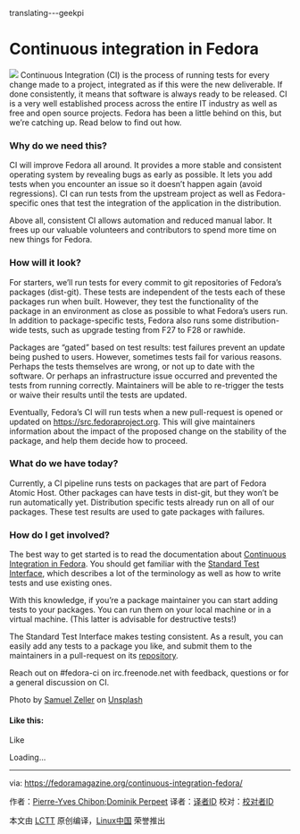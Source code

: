 translating---geekpi

Continuous integration in Fedora
======

![](https://fedoramagazine.org/wp-content/uploads/2017/07/ci-mar2018-945x400.jpg)
Continuous Integration (CI) is the process of running tests for every change made to a project, integrated as if this were the new deliverable. If done consistently, it means that software is always ready to be released. CI is a very well established process across the entire IT industry as well as free and open source projects. Fedora has been a little behind on this, but we’re catching up. Read below to find out how.

### Why do we need this?

CI will improve Fedora all around. It provides a more stable and consistent operating system by revealing bugs as early as possible. It lets you add tests when you encounter an issue so it doesn’t happen again (avoid regressions). CI can run tests from the upstream project as well as Fedora-specific ones that test the integration of the application in the distribution.

Above all, consistent CI allows automation and reduced manual labor. It frees up our valuable volunteers and contributors to spend more time on new things for Fedora.

### How will it look?

For starters, we’ll run tests for every commit to git repositories of Fedora’s packages (dist-git). These tests are independent of the tests each of these packages run when built. However, they test the functionality of the package in an environment as close as possible to what Fedora’s users run. In addition to package-specific tests, Fedora also runs some distribution-wide tests, such as upgrade testing from F27 to F28 or rawhide.

Packages are “gated” based on test results: test failures prevent an update being pushed to users. However, sometimes tests fail for various reasons. Perhaps the tests themselves are wrong, or not up to date with the software. Or perhaps an infrastructure issue occurred and prevented the tests from running correctly. Maintainers will be able to re-trigger the tests or waive their results until the tests are updated.

Eventually, Fedora’s CI will run tests when a new pull-request is opened or updated on <https://src.fedoraproject.org>. This will give maintainers information about the impact of the proposed change on the stability of the package, and help them decide how to proceed.

### What do we have today?

Currently, a CI pipeline runs tests on packages that are part of Fedora Atomic Host. Other packages can have tests in dist-git, but they won’t be run automatically yet. Distribution specific tests already run on all of our packages. These test results are used to gate packages with failures.

### How do I get involved?

The best way to get started is to read the documentation about [Continuous Integration in Fedora][1]. You should get familiar with the [Standard Test Interface][2], which describes a lot of the terminology as well as how to write tests and use existing ones.

With this knowledge, if you’re a package maintainer you can start adding tests to your packages. You can run them on your local machine or in a virtual machine. (This latter is advisable for destructive tests!)

The Standard Test Interface makes testing consistent. As a result, you can easily add any tests to a package you like, and submit them to the maintainers in a pull-request on its [repository][3].

Reach out on #fedora-ci on irc.freenode.net with feedback, questions or for a general discussion on CI.

Photo by [Samuel Zeller][4] on [Unsplash][5]

#### Like this:

Like

Loading...

--------------------------------------------------------------------------------

via: https://fedoramagazine.org/continuous-integration-fedora/

作者：[Pierre-Yves Chibon;Dominik Perpeet][a]
译者：[译者ID](https://github.com/译者ID)
校对：[校对者ID](https://github.com/校对者ID)

本文由 [LCTT](https://github.com/LCTT/TranslateProject) 原创编译，[Linux中国](https://linux.cn/) 荣誉推出

[a]:https://fedoramagazine.org
[1]:http://fedoraproject.org/wiki/CI
[2]:http://fedoraproject.org/wiki/CI/Standard_Test_Interface
[3]:https://src.fedoraproject.org
[4]:https://unsplash.com/photos/77oXlGwwOw0?utm_source=unsplash&utm_medium=referral&utm_content=creditCopyText
[5]:https://unsplash.com/search/photos/factory-line?utm_source=unsplash&utm_medium=referral&utm_content=creditCopyText
